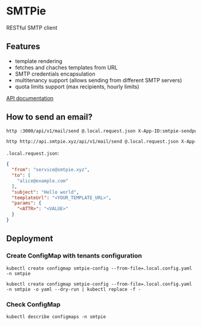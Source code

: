 # SMTPie

RESTful SMTP client

## Features

- template rendering
- fetches and chaches templates from URL
- SMTP credentials encapsulation
- multitenancy support (allows sending from different SMTP servers)
- quota limits support (max recipients, hourly limits)

[API documentation](http://api.smtpie.xyz/swagger/)

## How to send an email?

```bash
http :3000/api/v1/mail/send @.local.request.json X-App-ID:smtpie-sendpulse X-Secret:DkG6mLW4FqNGdbYH
```

```bash
http http://api.smtpie.xyz/api/v1/mail/send @.local.request.json X-App-ID:smtpie-sendpulse X-Secret:DkG6mLW4FqNGdbYH
```

`.local.request.json`:
```json
{
  "from": "service@smtpie.xyz",
  "to": [
    "alice@example.com"
  ],
  "subject": "Hello world",
  "templateUrl": "<YOUR_TEMPLATE_URL>",
  "params": {
    "<ATTR>": "<VALUE>"
  }
}
```

## Deployment

### Create ConfigMap with tenants configuration

`kubectl create configmap smtpie-config --from-file=.local.config.yaml -n smtpie`

`kubectl create configmap smtpie-config --from-file=.local.config.yaml -n smtpie -o yaml --dry-run | kubectl replace -f -`

### Check ConfigMap

`kubectl describe configmaps -n smtpie`
